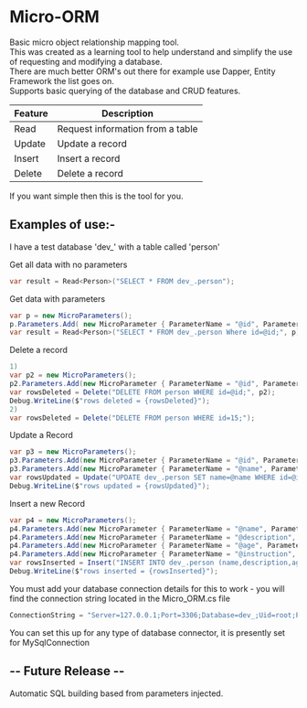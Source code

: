# Micro-ORM

<summary>Basic micro object relationship mapping tool.</summary>
<summary>This was created as a learning tool to help understand and simplify the use of requesting and modifying a database.</summary>
<summary>There are much better ORM's out there for example use Dapper, Entity Framework the list goes on.</summary>
<summary>Supports basic querying of the database and CRUD features.</summary>

<p></p>

| Feature |              Description              |
| ------- | ------------------------------------- |
|  Read   | Request information from a table      |
| Update  | Update a record                       |
| Insert  | Insert a record                       |
| Delete  | Delete a record                       |



<summary>If you want simple then this is the tool for you.</summary>

<h2>Examples of use:-</h2>

I have a test database 'dev_' with a table called 'person'

Get all data with no parameters
```C#
var result = Read<Person>("SELECT * FROM dev_.person");
```
Get data with parameters
```C#
var p = new MicroParameters();
p.Parameters.Add( new MicroParameter { ParameterName = "@id", ParameterType = System.Data.DbType.Int32, ParameterValue = "5" } );
var result = Read<Person>("SELECT * FROM dev_.person Where id=@id;", p);
```
Delete a record
```C#
1)
var p2 = new MicroParameters();
p2.Parameters.Add(new MicroParameter { ParameterName = "@id", ParameterType = System.Data.DbType.Int32, ParameterValue = "15" });
var rowsDeleted = Delete("DELETE FROM person WHERE id=@id;", p2);
Debug.WriteLine($"rows deleted = {rowsDeleted}");
2)
var rowsDeleted = Delete("DELETE FROM person WHERE id=15;");

```
Update a Record
```C#
var p3 = new MicroParameters();
p3.Parameters.Add(new MicroParameter { ParameterName = "@id", ParameterType = System.Data.DbType.String, ParameterValue = "1" });
p3.Parameters.Add(new MicroParameter { ParameterName = "@name", ParameterType = System.Data.DbType.String, ParameterValue = "Brian" });
var rowsUpdated = Update("UPDATE dev_.person SET name=@name WHERE id=@id;", p3);
Debug.WriteLine($"rows updated = {rowsUpdated}");
```
Insert a new Record
```C#
var p4 = new MicroParameters();
p4.Parameters.Add(new MicroParameter { ParameterName = "@name", ParameterType = System.Data.DbType.String, ParameterValue = "Dave" });
p4.Parameters.Add(new MicroParameter { ParameterName = "@description", ParameterType = System.Data.DbType.String, ParameterValue = "Totaly awesome guy" });
p4.Parameters.Add(new MicroParameter { ParameterName = "@age", ParameterType = System.Data.DbType.Int32, ParameterValue = "21" });
p4.Parameters.Add(new MicroParameter { ParameterName = "@instruction", ParameterType = System.Data.DbType.String, ParameterValue = "Point this man at any challenge" });
var rowsInserted = Insert("INSERT INTO dev_.person (name,description,age,instruction) VALUES (@name,@description,@age,@instruction);", p4);
Debug.WriteLine($"rows inserted = {rowsInserted}");

```
<p>You must add your database connection details for this to work - you will find the connection string located in the Micro_ORM.cs file</p>

```C#
ConnectionString = "Server=127.0.0.1;Port=3306;Database=dev_;Uid=root;Pwd=password;"
```

<p>You can set this up for any type of database connector, it is presently set for MySqlConnection</p>


<h2>-- Future Release --</h2>
Automatic SQL building based from parameters injected.
